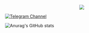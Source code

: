 <p align="center">
  <img src="https://i.postimg.cc/J79D8XvR/sas.jpg"/>
</p>

<div id="badges">
  <a href="https://t.me/avalanchestuff">
  <img src="https://img.shields.io/badge/Telegram-Channel-33A8E3" alt="Telegram Channel"/>
  </a>
</div>

![Anurag's GitHub stats](https://github-readme-stats.vercel.app/api?username=willtanoe&show_icons=true&theme=transparent)


